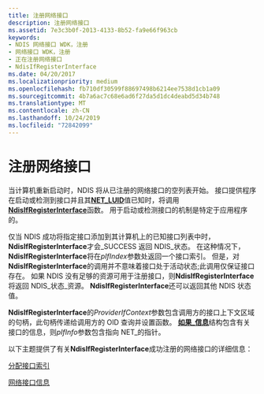 ```yaml
---
title: 注册网络接口
description: 注册网络接口
ms.assetid: 7e3c3b0f-2013-4133-8b52-fa9e66f963cb
keywords:
- NDIS 网络接口 WDK，注册
- 网络接口 WDK，注册
- 正在注册网络接口
- NdisIfRegisterInterface
ms.date: 04/20/2017
ms.localizationpriority: medium
ms.openlocfilehash: fb710df30599f88697498b6214ee7538d1cb1a09
ms.sourcegitcommit: 4b7a6ac7c68e6ad6f27da5d1dc4deabd5d34b748
ms.translationtype: MT
ms.contentlocale: zh-CN
ms.lasthandoff: 10/24/2019
ms.locfileid: "72842099"
---
```

# <a name="registering-a-network-interface"></a>注册网络接口





当计算机重新启动时，NDIS 将从已注册的网络接口的空列表开始。 接口提供程序在启动或检测到接口并且其[**NET\_LUID**](https://docs.microsoft.com/windows/desktop/api/ifdef/ns-ifdef-net_luid_lh)值已知时，将调用[**NdisIfRegisterInterface**](https://docs.microsoft.com/windows-hardware/drivers/ddi/ndis/nf-ndis-ndisifregisterinterface)函数。 用于启动或检测接口的机制是特定于应用程序的。

仅当 NDIS 成功将指定接口添加到其计算机上的已知接口列表中时， **NdisIfRegisterInterface**才会\_SUCCESS 返回 NDIS\_状态。 在这种情况下， **NdisIfRegisterInterface**将在*pIfIndex*参数处返回一个接口索引。 但是，对**NdisIfRegisterInterface**的调用并不意味着接口处于活动状态;此调用仅保证接口存在。 如果 NDIS 没有足够的资源可用于注册接口，则**NdisIfRegisterInterface**将返回 NDIS\_状态\_资源。 **NdisIfRegisterInterface**还可以返回其他 NDIS 状态值。

**NdisIfRegisterInterface**的*ProviderIfContext*参数包含调用方的接口上下文区域的句柄，此句柄传递给调用方的 OID 查询并设置函数。 [**如果\_信息**](https://docs.microsoft.com/windows-hardware/drivers/ddi/ndis/ns-ndis-_net_if_information)结构包含有关接口的信息，则*pIfInfo*参数包含指向 NET\_的指针。

以下主题提供了有关**NdisIfRegisterInterface**成功注册的网络接口的详细信息：

[分配接口索引](allocating-an-interface-index.md)

[网络接口信息](network-interface-information.md)

 

 





